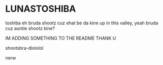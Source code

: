 # LUNASTOSHIBA
toshiba
eh bruda shootz cuz ehat be da kine up in this valley, yeah bruda cuz auntie shootz kine?


IM ADDING SOMETHING TO THE README THANK U

shootsbra-diololol

nerw

